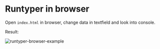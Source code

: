 # Runtyper in browser

Open `index.html` in browser, change data in textfield and look into console.

Result:

![runtyper-browser-example](https://cloud.githubusercontent.com/assets/1473072/24467820/a0b1ba1e-14be-11e7-859f-d7fd3b0bb359.png)
